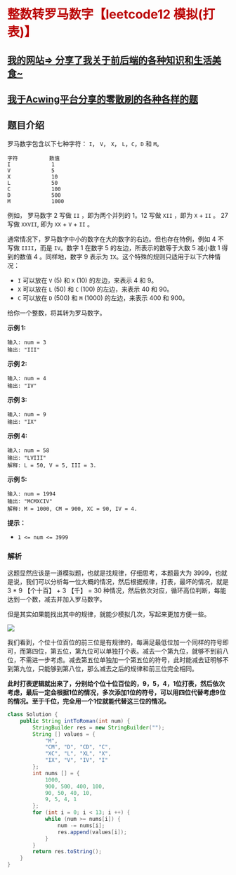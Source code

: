 # <font color="bb000">整数转罗马数字【leetcode12 模拟(打表)】</font>

## [我的网站=> 分享了我关于前后端的各种知识和生活美食~](https://www.fanxy.cloud)

## [我于Acwing平台分享的零散刷的各种各样的题](https://www.acwing.com/blog/content/33005/) 

## 题目介绍

罗马数字包含以下七种字符： `I`， `V`， `X`， `L`，`C`，`D` 和 `M`。

```
字符          数值
I             1
V             5
X             10
L             50
C             100
D             500
M             1000
```

例如， 罗马数字 2 写做 `II` ，即为两个并列的 1。12 写做 `XII` ，即为 `X` + `II` 。 27 写做 `XXVII`, 即为 `XX` + `V` + `II` 。

通常情况下，罗马数字中小的数字在大的数字的右边。但也存在特例，例如 4 不写做 `IIII`，而是 `IV`。数字 1 在数字 5 的左边，所表示的数等于大数 5 减小数 1 得到的数值 4 。同样地，数字 9 表示为 `IX`。这个特殊的规则只适用于以下六种情况：

- `I` 可以放在 `V` (5) 和 `X` (10) 的左边，来表示 4 和 9。
- `X` 可以放在 `L` (50) 和 `C` (100) 的左边，来表示 40 和 90。 
- `C` 可以放在 `D` (500) 和 `M` (1000) 的左边，来表示 400 和 900。

给你一个整数，将其转为罗马数字。

 

**示例 1:**

```apl
输入: num = 3
输出: "III"
```

**示例 2:**

```apl
输入: num = 4
输出: "IV"
```

**示例 3:**

```apl
输入: num = 9
输出: "IX"
```

**示例 4:**

```apl
输入: num = 58
输出: "LVIII"
解释: L = 50, V = 5, III = 3.
```

**示例 5:**

```apl
输入: num = 1994
输出: "MCMXCIV"
解释: M = 1000, CM = 900, XC = 90, IV = 4.
```

 

**提示：**

- `1 <= num <= 3999`





### 解析

这题显然应该是一道模拟题，也就是找规律，仔细思考，本题最大为 3999，也就是说，我们可以分析每一位大概的情况，然后根据规律，打表，最坏的情况，就是 3 * 9 【个十百】 + 3 【千】 = 30 种情况，然后依次对应，循环高位判断，每能达到一个数，减去并加入罗马数字。

但是其实如果能找出其中的规律，就能少模拟几次，写起来更加方便一些。

![](https://assets.leetcode-cn.com/solution-static/12/3.png)

我们看到，个位十位百位的前三位是有规律的，每满足最低位加一个同样的符号即可，而第四位，第五位，第九位可以单独打个表。减去一个第九位，就够不到前八位，不需进一步考虑。减去第五位单独加一个第五位的符号，此时能减去证明够不到第九位，只能够到第八位，那么减去之后的规律和前三位完全相同。

**此时打表逻辑就出来了，分别给个位十位百位的，9，5，4，1位打表，然后依次考虑，最后一定会根据1位的情况，多次添加1位的符号，可以用四位代替考虑9位的情况。至于千位，完全用一个1位就能代替这三位的情况。**

```java
class Solution {
    public String intToRoman(int num) {
        StringBuilder res = new StringBuilder("");
        String [] values = {
            "M",
            "CM", "D", "CD", "C",
            "XC", "L", "XL", "X",
            "IX", "V", "IV", "I"
        };
        int nums [] = {
            1000,
            900, 500, 400, 100,
            90, 50, 40, 10,
            9, 5, 4, 1
        };
        for (int i = 0; i < 13; i ++) {
            while (num >= nums[i]) {
                num -= nums[i];
                res.append(values[i]);
            }
        }
        return res.toString();
    }
}
```







